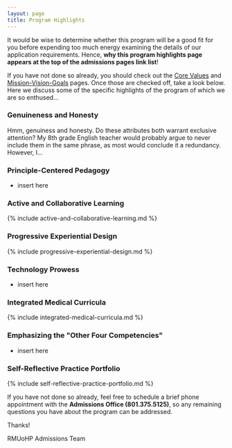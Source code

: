 ```yaml
---
layout: page
title: Program Highlights
---
```


It would be wise to determine whether this program will be a good fit for you before expending too much energy examining the details of our application requirements. Hence, **why this <span class="highlight">program highlights page</span> appears at the top of the admissions pages link list**!

If you have not done so already, you should check out the <a href="/core-values" target="_blank">Core Values</a> and <a href="/mission-vision-goals" target="_blank">Mission-Vision-Goals</a> pages. Once those are checked off, take a look below. <span class="highlight">Here we discuss some of the specific highlights of the program of which we are so enthused...</span>

<!--

// **Note to Self:** This is patterned in conjunction with the rmupap-email-information-response.md! Consider any changes for both documents. 

insert introduction here

and TOC here (if possible)

-->



### Genuineness and Honesty

Hmm, genuiness and honesty. Do these attributes both warrant exclusive attention? My 8th grade English teacher would probably argue to never include them in the same phrase, as most would conclude it a redundancy. However, I...

### Principle-Centered Pedagogy

- insert here

### Active and Collaborative Learning  

{% include active-and-collaborative-learning.md %}

### Progressive Experiential Design  

{% include progressive-experiential-design.md %}

### Technology Prowess

- insert here

### Integrated Medical Curricula

{% include integrated-medical-curricula.md %}

### Emphasizing the "Other Four Competencies"

- insert here

### Self-Reflective Practice Portfolio

{% include self-reflective-practice-portfolio.md %}

If you have not done so already, feel free to schedule a brief phone appointment with the **Admissions Office (801.375.5125)**, so any remaining questions you have about the program can be addressed.

Thanks!

RMUoHP Admissions Team
